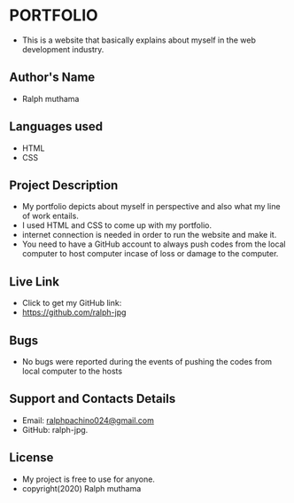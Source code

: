 # PORTFOLIO
- This is a website that basically explains about myself in the web development industry.
## Author's Name
 - Ralph muthama
## Languages used
 - HTML
 - CSS
## Project Description
- My portfolio depicts about myself in perspective and also what my line of work entails.
- I used HTML and CSS to come up with my portfolio.
- internet connection is needed in order to run the website and make it.
- You need to have a GitHub account to always push codes from the local computer to host computer incase of loss or damage to the computer.
##  Live Link
- Click to get my GitHub link:
-  https://github.com/ralph-jpg
## Bugs
- No bugs were reported during the events of pushing the codes from local computer to the hosts
## Support and Contacts Details
- Email: ralphpachino024@gmail.com
- GitHub: ralph-jpg.
## License
- My project is free to use for anyone.
- copyright(2020) Ralph muthama
